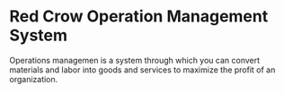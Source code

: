 # Red Crow Operation Management System

Operations managemen is a system through which you can convert materials and labor into goods and services to maximize the profit of an organization.
